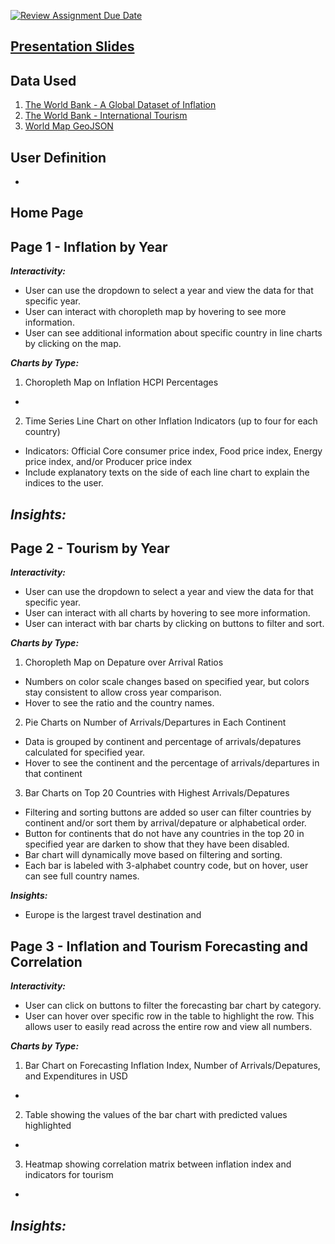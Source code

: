 [![Review Assignment Due Date](https://classroom.github.com/assets/deadline-readme-button-24ddc0f5d75046c5622901739e7c5dd533143b0c8e959d652212380cedb1ea36.svg)](https://classroom.github.com/a/aIBftyMV)

## [Presentation Slides](https://docs.google.com/presentation/d/1X0FmGhb8QCwWGb8smpPSkNANVG3k5bxbaaOIxdHpW8c/edit#slide=id.g1ec373a29e0_0_69)

## Data Used
1. [The World Bank - A Global Dataset of Inflation](https://www.worldbank.org/en/research/brief/inflation-database)
2. [The World Bank - International Tourism](https://data.worldbank.org/indicator/ST.INT.DPRT)
3. [World Map GeoJSON](https://geojson-maps.ash.ms/)

## User Definition
- 

## Home Page

## Page 1 - Inflation by Year
***Interactivity:***
- User can use the dropdown to select a year and view the data for that specific year.
- User can interact with choropleth map by hovering to see more information.
- User can see additional information about specific country in line charts by clicking on the map.

***Charts by Type:***
1. Choropleth Map on Inflation HCPI Percentages
- 

2. Time Series Line Chart on other Inflation Indicators (up to four for each country)
- Indicators: Official Core consumer price index, Food price index, Energy price index, and/or Producer price index
- Include explanatory texts on the side of each line chart to explain the indices to the user.

***Insights:***
- 

## Page 2 - Tourism by Year
***Interactivity:***
- User can use the dropdown to select a year and view the data for that specific year.
- User can interact with all charts by hovering to see more information.
- User can interact with bar charts by clicking on buttons to filter and sort.

***Charts by Type:***
1. Choropleth Map on Depature over Arrival Ratios
- Numbers on color scale changes based on specified year, but colors stay consistent to allow cross year comparison.
- Hover to see the ratio and the country names.

2. Pie Charts on Number of Arrivals/Departures in Each Continent
- Data is grouped by continent and percentage of arrivals/depatures calculated for specified year.
- Hover to see the continent and the percentage of arrivals/departures in that continent

3. Bar Charts on Top 20 Countries with Highest Arrivals/Depatures
- Filtering and sorting buttons are added so user can filter countries by continent and/or sort them by arrival/depature or alphabetical order.
- Button for continents that do not have any countries in the top 20 in specified year are darken to show that they have been disabled.
- Bar chart will dynamically move based on filtering and sorting.
- Each bar is labeled with 3-alphabet country code, but on hover, user can see full country names.

***Insights:***
- Europe is the largest travel destination and 


## Page 3 - Inflation and Tourism Forecasting and Correlation
***Interactivity:***
- User can click on buttons to filter the forecasting bar chart by category.
- User can hover over specific row in the table to highlight the row. This allows user to easily read across the entire row and view all numbers.

***Charts by Type:***
1. Bar Chart on Forecasting Inflation Index, Number of Arrivals/Depatures, and Expenditures in USD
-

2. Table showing the values of the bar chart with predicted values highlighted
-

3. Heatmap showing correlation matrix between inflation index and indicators for tourism
-

***Insights:***
- 